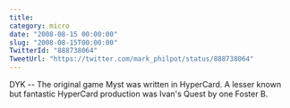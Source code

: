 ```yaml
---
title: 
category: micro
date: "2008-08-15 00:00:00"
slug: "2008-08-15T00:00:00"
TwitterId: "888738064"
TweetUrl: "https://twitter.com/mark_philpot/status/888738064"
---
```


DYK -- The original game Myst was written in HyperCard. A lesser known but
fantastic HyperCard production was Ivan's Quest by one Foster B.
